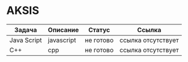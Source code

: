 # AKSIS
| Задача | Описание | Статус |  Ссылка |
| -----|------|------|------|
| Java Script | javascript | не готово  |ссылка отсутствует|
| C++ |cpp|не готово |ссылка отсутствует|

